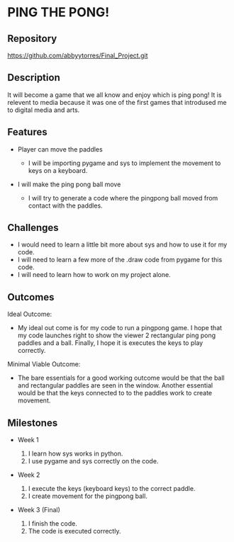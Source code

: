 # PING THE PONG!


## Repository
https://github.com/abbyytorres/Final_Project.git


## Description
It will become a game that we all know and enjoy which is ping pong! 
It is relevent to media because it was one of the first games that introdused me to digital media and arts.  


## Features
- Player can move the paddles
	- I will be importing pygame and sys to implement the movement to keys on a keyboard.

- I will make the ping pong ball move 
	- I will try to generate a code where the pingpong ball moved from contact with the paddles.


## Challenges
- I would need to learn a little bit more about sys and how to use it for my code.
- I will need to learn a few more of the .draw code from pygame for this code.
- I will need to learn how to work on my project alone.


## Outcomes
Ideal Outcome:
- My ideal out come is for my code to run a pingpong game. 
I hope that my code launches right to show the viewer 2 rectangular ping pong paddles and a ball.
Finally, I hope it is executes the keys to play correctly.


Minimal Viable Outcome:
- The bare essentials for a good working outcome would be that the ball and rectangular paddles are seen in the window.
Another essential would be that the keys connected to to the paddles work to create movement.


## Milestones

- Week 1
  1. I learn how sys works in python.
  2. I use pygame and sys correctly on the code.

- Week 2
  1. I execute the keys (keyboard keys) to the correct paddle.
  2. I create movement for the pingpong ball.

- Week 3 (Final)
  1. I finish the code.
  2. The code is executed correctly.